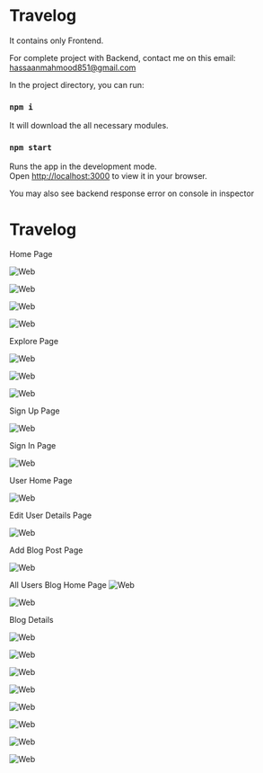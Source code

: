 # Travelog 

It contains only Frontend.

For complete project with Backend, contact me on this email: hassaanmahmood851@gmail.com

In the project directory, you can run:

### `npm i`

It will download the all necessary modules.

### `npm start`

Runs the app in the development mode.\
Open [http://localhost:3000](http://localhost:3000) to view it in your browser.

You may also see backend response error on console in inspector

# Travelog

Home Page

![Web](pic/1.png)

![Web](pic/2.png)

![Web](pic/3.png)

![Web](pic/4.png)

Explore Page

![Web](pic/5.png)

![Web](pic/6.png)

![Web](pic/7.png)

Sign Up Page

![Web](pic/8.png)

Sign In Page

![Web](pic/9.png)

User Home Page

![Web](pic/10.png)

Edit User Details Page 

![Web](pic/11.1.png)

Add Blog Post Page

![Web](pic/12.png)

All Users Blog Home Page
![Web](pic/13.png)

![Web](pic/14.png)

Blog Details

![Web](pic/15.png)

![Web](pic/16.png)

![Web](pic/17.png)

![Web](pic/18.png)

![Web](pic/19.png)

![Web](pic/20.png)

![Web](pic/21.png)

![Web](pic/22.png)


